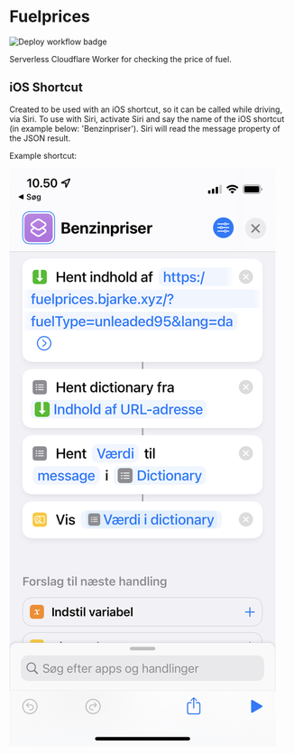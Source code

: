 # Fuelprices
![Deploy workflow badge](https://github.com/bjarke-xyz/fuelprices/workflows/Deploy/badge.svg)

Serverless Cloudflare Worker for checking the price of fuel.

## iOS Shortcut
Created to be used with an iOS shortcut, so it can be called while driving, via Siri. To use with Siri, activate Siri and say the name of the iOS shortcut (in example below: 'Benzinpriser'). Siri will read the message property of the JSON result.

Example shortcut:

![ios shortcut](./docs/ios_shortcut.jpeg)